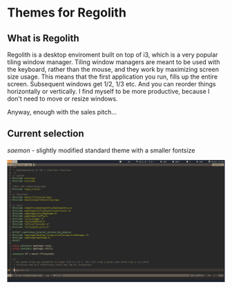 # Themes for Regolith

## What is Regolith
Regolith is a desktop enviroment built on top of i3, which is a very popular tiling window manager. Tiling window managers are meant to be used with the keyboard, rather than the mouse, and they work by maximizing screen size usage. This means that the first application you run, fills up the entire screen. Subsequent windows get 1/2, 1/3 etc. And you can reorder things horizontally or vertically. I find myself to be more productive, because I don't need to move or resize windows.

Anyway, enough with the sales pitch...

## Current selection
*saemon* - slightly modified standard theme with a smaller fontsize

![theme screenshot](theme_screenshot.png)

